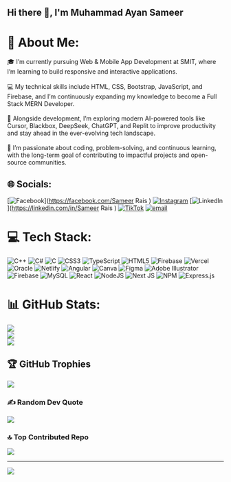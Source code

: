 ##  Hi there 👋, I'm Muhammad Ayan Sameer

# 💫 About Me:
🎓 I’m currently pursuing Web & Mobile App Development at SMIT, where I’m learning to build responsive and interactive applications.<br><br>💻 My technical skills include HTML, CSS, Bootstrap, JavaScript, and Firebase, and I’m continuously expanding my knowledge to become a Full Stack MERN Developer.<br><br>🤖 Alongside development, I’m exploring modern AI-powered tools like Cursor, Blackbox, DeepSeek, ChatGPT, and Replit to improve productivity and stay ahead in the ever-evolving tech landscape.<br><br>🚀 I’m passionate about coding, problem-solving, and continuous learning, with the long-term goal of contributing to impactful projects and open-source communities.


## 🌐 Socials:
[![Facebook](https://img.shields.io/badge/Facebook-%231877F2.svg?logo=Facebook&logoColor=white)](https://facebook.com/Sameer Rais ) [![Instagram](https://img.shields.io/badge/Instagram-%23E4405F.svg?logo=Instagram&logoColor=white)](https://instagram.com/itx_sam_here.x) [![LinkedIn](https://img.shields.io/badge/LinkedIn-%230077B5.svg?logo=linkedin&logoColor=white)](https://linkedin.com/in/Sameer Rais ) [![TikTok](https://img.shields.io/badge/TikTok-%23000000.svg?logo=TikTok&logoColor=white)](https://tiktok.com/@itx_sam_here.x) [![email](https://img.shields.io/badge/Email-D14836?logo=gmail&logoColor=white)](mailto:sameerrais652@gmail.com) 

# 💻 Tech Stack:
![C++](https://img.shields.io/badge/c++-%2300599C.svg?style=for-the-badge&logo=c%2B%2B&logoColor=white) ![C#](https://img.shields.io/badge/c%23-%23239120.svg?style=for-the-badge&logo=csharp&logoColor=white) ![C](https://img.shields.io/badge/c-%2300599C.svg?style=for-the-badge&logo=c&logoColor=white) ![CSS3](https://img.shields.io/badge/css3-%231572B6.svg?style=for-the-badge&logo=css3&logoColor=white) ![TypeScript](https://img.shields.io/badge/typescript-%23007ACC.svg?style=for-the-badge&logo=typescript&logoColor=white) ![HTML5](https://img.shields.io/badge/html5-%23E34F26.svg?style=for-the-badge&logo=html5&logoColor=white) ![Firebase](https://img.shields.io/badge/firebase-%23039BE5.svg?style=for-the-badge&logo=firebase) ![Vercel](https://img.shields.io/badge/vercel-%23000000.svg?style=for-the-badge&logo=vercel&logoColor=white) ![Oracle](https://img.shields.io/badge/Oracle-F80000?style=for-the-badge&logo=oracle&logoColor=white) ![Netlify](https://img.shields.io/badge/netlify-%23000000.svg?style=for-the-badge&logo=netlify&logoColor=#00C7B7) ![Angular](https://img.shields.io/badge/angular-%23DD0031.svg?style=for-the-badge&logo=angular&logoColor=white) ![Canva](https://img.shields.io/badge/Canva-%2300C4CC.svg?style=for-the-badge&logo=Canva&logoColor=white) ![Figma](https://img.shields.io/badge/figma-%23F24E1E.svg?style=for-the-badge&logo=figma&logoColor=white) ![Adobe Illustrator](https://img.shields.io/badge/adobe%20illustrator-%23FF9A00.svg?style=for-the-badge&logo=adobe%20illustrator&logoColor=white) ![Firebase](https://img.shields.io/badge/firebase-a08021?style=for-the-badge&logo=firebase&logoColor=ffcd34) ![MySQL](https://img.shields.io/badge/mysql-4479A1.svg?style=for-the-badge&logo=mysql&logoColor=white) ![React](https://img.shields.io/badge/react-%2320232a.svg?style=for-the-badge&logo=react&logoColor=%2361DAFB) ![NodeJS](https://img.shields.io/badge/node.js-6DA55F?style=for-the-badge&logo=node.js&logoColor=white) ![Next JS](https://img.shields.io/badge/Next-black?style=for-the-badge&logo=next.js&logoColor=white) ![NPM](https://img.shields.io/badge/NPM-%23CB3837.svg?style=for-the-badge&logo=npm&logoColor=white) ![Express.js](https://img.shields.io/badge/express.js-%23404d59.svg?style=for-the-badge&logo=express&logoColor=%2361DAFB)
# 📊 GitHub Stats:
![](https://github-readme-stats.vercel.app/api?username=DevSameerRais&theme=nightowl&hide_border=false&include_all_commits=true&count_private=true)<br/>
![](https://nirzak-streak-stats.vercel.app/?user=DevSameerRais&theme=nightowl&hide_border=false)<br/>
![](https://github-readme-stats.vercel.app/api/top-langs/?username=DevSameerRais&theme=nightowl&hide_border=false&include_all_commits=true&count_private=true&layout=compact)

## 🏆 GitHub Trophies
![](https://github-profile-trophy.vercel.app/?username=DevSameerRais&theme=radical&no-frame=false&no-bg=false&margin-w=4)

### ✍️ Random Dev Quote
![](https://quotes-github-readme.vercel.app/api?type=horizontal&theme=radical)

### 🔝 Top Contributed Repo
![](https://github-contributor-stats.vercel.app/api?username=DevSameerRais&limit=5&theme=shadow_green&combine_all_yearly_contributions=true)

---
[![](https://visitcount.itsvg.in/api?id=DevSameerRais&icon=0&color=0)](https://visitcount.itsvg.in)

<!-- Proudly created with GPRM ( https://gprm.itsvg.in ) -->
